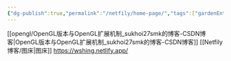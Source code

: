 ```yaml
---
{"dg-publish":true,"permalink":"/netfily/home-page/","tags":["gardenEntry"]}
---
```



[[opengl/OpenGL版本与OpenGL扩展机制_sukhoi27smk的博客-CSDN博客\|OpenGL版本与OpenGL扩展机制_sukhoi27smk的博客-CSDN博客]]
[[Netfily博客/图床\|图床]]
https://wshing.netlify.app/